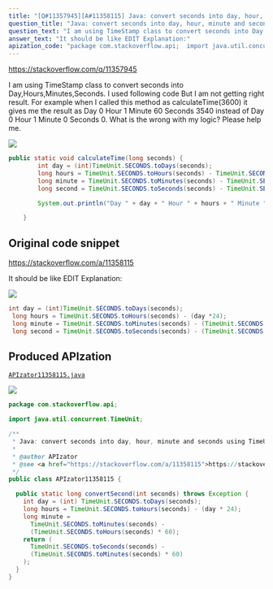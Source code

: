 ```yaml
---
title: "[Q#11357945][A#11358115] Java: convert seconds into day, hour, minute and seconds using TimeUnit"
question_title: "Java: convert seconds into day, hour, minute and seconds using TimeUnit"
question_text: "I am using TimeStamp class to convert seconds into Day,Hours,Minutes,Seconds. I used following code But I am not getting right result.  For example when I called this method as calculateTime(3600) it gives me the result as Day 0 Hour 1 Minute 60 Seconds 3540 instead of Day 0 Hour 1 Minute 0 Seconds 0. What is the wrong with my logic? Please help me."
answer_text: "It should be like EDIT Explanation:"
apization_code: "package com.stackoverflow.api;  import java.util.concurrent.TimeUnit;  /**  * Java: convert seconds into day, hour, minute and seconds using TimeUnit  *  * @author APIzator  * @see <a href=\"https://stackoverflow.com/a/11358115\">https://stackoverflow.com/a/11358115</a>  */ public class APIzator11358115 {    public static long convertSecond(int seconds) throws Exception {     int day = (int) TimeUnit.SECONDS.toDays(seconds);     long hours = TimeUnit.SECONDS.toHours(seconds) - (day * 24);     long minute =       TimeUnit.SECONDS.toMinutes(seconds) -       (TimeUnit.SECONDS.toHours(seconds) * 60);     return (       TimeUnit.SECONDS.toSeconds(seconds) -       (TimeUnit.SECONDS.toMinutes(seconds) * 60)     );   } }"
---
```


https://stackoverflow.com/q/11357945

I am using TimeStamp class to convert seconds into Day,Hours,Minutes,Seconds. I used following code
But I am not getting right result. 
For example when I called this method as calculateTime(3600) it gives me the result as Day 0 Hour 1 Minute 60 Seconds 3540 instead of Day 0 Hour 1 Minute 0 Seconds 0.
What is the wrong with my logic? Please help me.


<div class="code-logo"><img src="/stackoverflow.png" /></div>

```java
public static void calculateTime(long seconds) {
        int day = (int)TimeUnit.SECONDS.toDays(seconds);        
        long hours = TimeUnit.SECONDS.toHours(seconds) - TimeUnit.SECONDS.toHours(TimeUnit.SECONDS.toDays(seconds));
        long minute = TimeUnit.SECONDS.toMinutes(seconds) - TimeUnit.SECONDS.toMinutes(TimeUnit.SECONDS.toHours(seconds));
        long second = TimeUnit.SECONDS.toSeconds(seconds) - TimeUnit.SECONDS.toSeconds(TimeUnit.SECONDS.toMinutes(seconds));

        System.out.println("Day " + day + " Hour " + hours + " Minute " + minute + " Seconds " + second);

    }
```


## Original code snippet

https://stackoverflow.com/a/11358115

It should be like
EDIT
Explanation:

<div class="code-logo"><img src="/stackoverflow.png" /></div>

```java
int day = (int)TimeUnit.SECONDS.toDays(seconds);        
 long hours = TimeUnit.SECONDS.toHours(seconds) - (day *24);
 long minute = TimeUnit.SECONDS.toMinutes(seconds) - (TimeUnit.SECONDS.toHours(seconds)* 60);
 long second = TimeUnit.SECONDS.toSeconds(seconds) - (TimeUnit.SECONDS.toMinutes(seconds) *60);
```

## Produced APIzation

[`APIzator11358115.java`](https://github.com/pasqualesalza/apization/raw/main/data/search/APIzator11358115.java)

<div class="code-logo"><img src="/apizator.png" /></div>

```java
package com.stackoverflow.api;

import java.util.concurrent.TimeUnit;

/**
 * Java: convert seconds into day, hour, minute and seconds using TimeUnit
 *
 * @author APIzator
 * @see <a href="https://stackoverflow.com/a/11358115">https://stackoverflow.com/a/11358115</a>
 */
public class APIzator11358115 {

  public static long convertSecond(int seconds) throws Exception {
    int day = (int) TimeUnit.SECONDS.toDays(seconds);
    long hours = TimeUnit.SECONDS.toHours(seconds) - (day * 24);
    long minute =
      TimeUnit.SECONDS.toMinutes(seconds) -
      (TimeUnit.SECONDS.toHours(seconds) * 60);
    return (
      TimeUnit.SECONDS.toSeconds(seconds) -
      (TimeUnit.SECONDS.toMinutes(seconds) * 60)
    );
  }
}

```